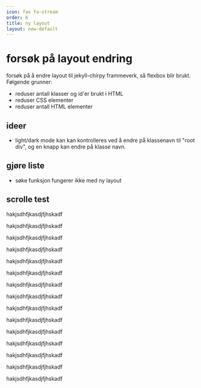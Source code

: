 ```yaml
---
icon: fas fa-stream
order: 6
title: ny layout
layout: new-default
---
```


# forsøk på layout endring

forsøk på å endre layout til jekyll-chirpy frammeverk, så flexbox blir brukt. Følgende grunner:

- reduser antall klasser og id'er brukt i HTML
- reduser CSS elementer
- reduser antall HTML elementer

## ideer

- light/dark mode kan kan kontrolleres ved å endre på klassenavn til "root div", og en knapp kan endre på klasse navn.

## gjøre liste
- søke funksjon fungerer ikke med ny layout

## scrolle test

hakjsdhfjkasdjfjhskadf

hakjsdhfjkasdjfjhskadf

hakjsdhfjkasdjfjhskadf

hakjsdhfjkasdjfjhskadf

hakjsdhfjkasdjfjhskadf

hakjsdhfjkasdjfjhskadf

hakjsdhfjkasdjfjhskadf

hakjsdhfjkasdjfjhskadf

hakjsdhfjkasdjfjhskadf

hakjsdhfjkasdjfjhskadf

hakjsdhfjkasdjfjhskadf

hakjsdhfjkasdjfjhskadf

hakjsdhfjkasdjfjhskadf

hakjsdhfjkasdjfjhskadf

hakjsdhfjkasdjfjhskadf
